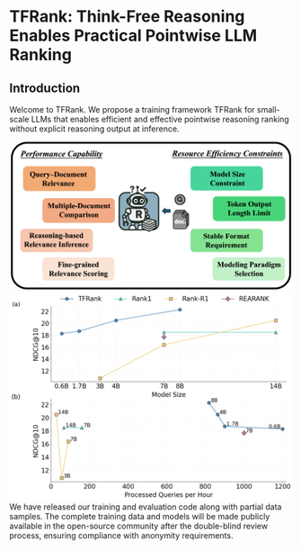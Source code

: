 # TFRank: Think-Free Reasoning Enables Practical Pointwise LLM Ranking

## Introduction

Welcome to TFRank. We propose a training framework TFRank for small-scale LLMs that enables efficient and effective pointwise reasoning ranking without explicit reasoning output at inference.
<div align="center">
  <img src="figure/intro.png" width="1080px">
</div>
<div align="center">
  <img src="figure/size_efficiency_performance.png" width="1080px">
</div>
We have released our training and evaluation code along with partial data samples. The complete training data and models will be made publicly available in the open-source community after the double-blind review process, ensuring compliance with anonymity requirements.